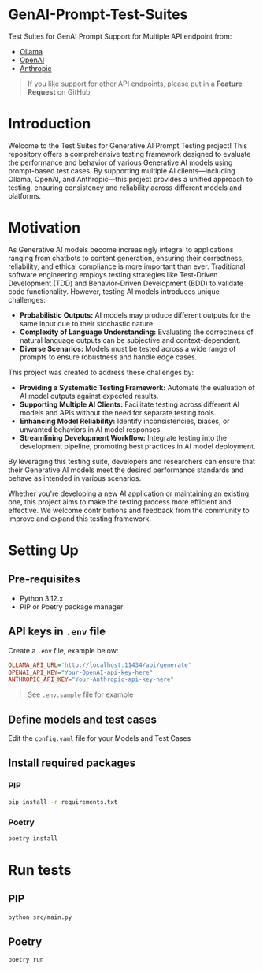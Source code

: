 # GenAI-Prompt-Test-Suites
Test Suites for GenAI Prompt 
Support for Multiple API endpoint from: 
- [Ollama](https://ollama.com/)
- [OpenAI](https://openai.com/index/openai-api/)
- [Anthropic](https://www.anthropic.com/api)

> If you like support for other API endpoints, please put in a **Feature Request** on GitHub


# Introduction

Welcome to the Test Suites for Generative AI Prompt Testing project! This repository offers a comprehensive testing framework designed to evaluate the performance and behavior of various Generative AI models using prompt-based test cases. By supporting multiple AI clients—including Ollama, OpenAI, and Anthropic—this project provides a unified approach to testing, ensuring consistency and reliability across different models and platforms.


# Motivation

As Generative AI models become increasingly integral to applications ranging from chatbots to content generation, ensuring their correctness, reliability, and ethical compliance is more important than ever. Traditional software engineering employs testing strategies like Test-Driven Development (TDD) and Behavior-Driven Development (BDD) to validate code functionality. However, testing AI models introduces unique challenges:

- **Probabilistic Outputs:** AI models may produce different outputs for the same input due to their stochastic nature.
- **Complexity of Language Understanding:** Evaluating the correctness of natural language outputs can be subjective and context-dependent.
- **Diverse Scenarios:** Models must be tested across a wide range of prompts to ensure robustness and handle edge cases.

This project was created to address these challenges by:

- **Providing a Systematic Testing Framework:** Automate the evaluation of AI model outputs against expected results.
- **Supporting Multiple AI Clients:** Facilitate testing across different AI models and APIs without the need for separate testing tools.
- **Enhancing Model Reliability:** Identify inconsistencies, biases, or unwanted behaviors in AI model responses.
- **Streamlining Development Workflow:** Integrate testing into the development pipeline, promoting best practices in AI model deployment.

By leveraging this testing suite, developers and researchers can ensure that their Generative AI models meet the desired performance standards and behave as intended in various scenarios.

Whether you're developing a new AI application or maintaining an existing one, this project aims to make the testing process more efficient and effective. We welcome contributions and feedback from the community to improve and expand this testing framework.


# Setting Up


## Pre-requisites
- Python 3.12.x
- PIP or Poetry package manager


## API keys in `.env` file

Create a `.env` file, example below:

```ini
OLLAMA_API_URL='http://localhost:11434/api/generate'
OPENAI_API_KEY="Your-OpenAI-api-key-here"
ANTHROPIC_API_KEY="Your-Anthropic-api-key-here"
```

> See `.env.sample` file for example


## Define models and test cases
Edit the `config.yaml` file for your Models and Test Cases


## Install required packages

### PIP
```bash
pip install -r requirements.txt
```

### Poetry
```bash
poetry install
```

# Run tests


## PIP
```bash
python src/main.py
```

## Poetry
```bash
poetry run
```

